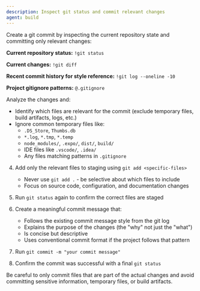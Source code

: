 ```yaml
---
description: Inspect git status and commit relevant changes
agent: build
---
```


Create a git commit by inspecting the current repository state and committing only relevant changes:

**Current repository status:**
`!git status`

**Current changes:**
`!git diff`

**Recent commit history for style reference:**
`!git log --oneline -10`

**Project gitignore patterns:**
`@.gitignore`

Analyze the changes and:
- Identify which files are relevant for the commit (exclude temporary files, build artifacts, logs, etc.)
- Ignore common temporary files like:
  - `.DS_Store`, `Thumbs.db`
  - `*.log`, `*.tmp`, `*.temp`
  - `node_modules/`, `.expo/`, `dist/`, `build/`
  - IDE files like `.vscode/`, `.idea/`
  - Any files matching patterns in `.gitignore`

4. Add only the relevant files to staging using `git add <specific-files>`
   - Never use `git add .` - be selective about which files to include
   - Focus on source code, configuration, and documentation changes

5. Run `git status` again to confirm the correct files are staged

6. Create a meaningful commit message that:
   - Follows the existing commit message style from the git log
   - Explains the purpose of the changes (the "why" not just the "what")
   - Is concise but descriptive
   - Uses conventional commit format if the project follows that pattern

7. Run `git commit -m "your commit message"`

8. Confirm the commit was successful with a final `git status`

Be careful to only commit files that are part of the actual changes and avoid committing sensitive information, temporary files, or build artifacts.